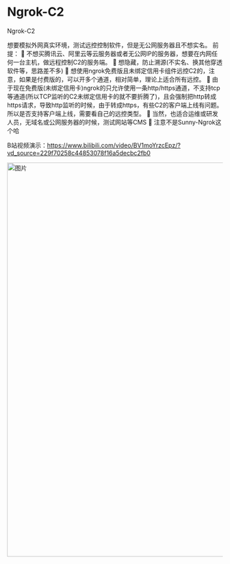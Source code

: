 # Ngrok-C2
Ngrok-C2

想要模拟外网真实环境，测试远控控制软件，但是无公网服务器且不想实名。
前提：
	不想买腾讯云、阿里云等云服务器或者无公网IP的服务器，想要在内网任何一台主机，做远程控制C2的服务端。
	想隐藏，防止溯源(不实名、换其他穿透软件等，思路差不多)
	想使用ngrok免费版且未绑定信用卡组件远控C2的，注意，如果是付费版的，可以开多个通道，相对简单，理论上适合所有远控。
	由于现在免费版(未绑定信用卡)ngrok的只允许使用一条http/https通道，不支持tcp等通道(所以TCP监听的C2未绑定信用卡的就不要折腾了)，且会强制把http转成https请求，导致http监听的时候，由于转成https，有些C2的客户端上线有问题。所以是否支持客户端上线，需要看自己的远控类型。
	当然，也适合运维或研发人员，无域名或公网服务器的时候，测试网站等CMS
	注意不是Sunny-Ngrok这个哈

B站视频演示：https://www.bilibili.com/video/BV1moYrzcEpz/?vd_source=229f70258c44853078f16a5decbc2fb0


<img width="1413" height="920" alt="图片" src="https://github.com/user-attachments/assets/3f21b3f5-120e-4a24-9b2f-163c1941a1ca" />



